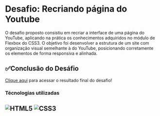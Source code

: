 # Desafio: Recriando página do Youtube

O desafio proposto consistiu em recriar a interface de uma página do YouTube, aplicando na prática os conhecimentos adquiridos no módulo de Flexbox do CSS3. O objetivo foi desenvolver a estrutura de um site com organização visual semelhante à do YouTube, posicionando corretamente os elementos de forma responsiva e alinhada.

## ✅Conclusão do Desáfio

[Clique aqui](https://mateusfaria13.github.io/Desafio-Flexbox-Youtube/) para acessar o resultado final do desafio!

### Técnologias utilizadas
![HTML5](https://img.shields.io/badge/HTML5-E34F26?style=for-the-badge&logo=html5&logoColor=white)
![CSS3](https://img.shields.io/badge/CSS3-1572B6?style=for-the-badge&logo=css3&logoColor=white)
----



